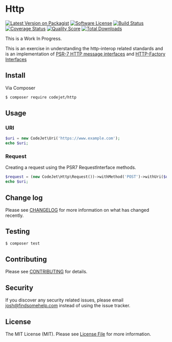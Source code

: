 # Http

[![Latest Version on Packagist][ico-version]][link-packagist]
[![Software License][ico-license]](LICENSE.md)
[![Build Status][ico-travis]][link-travis]
[![Coverage Status][ico-scrutinizer]][link-scrutinizer]
[![Quality Score][ico-code-quality]][link-code-quality]
[![Total Downloads][ico-downloads]][link-downloads]

This is a Work In Progress.

This is an exercise in understanding the http-interop related standards and is an implementation of [PSR-7 HTTP message interfaces](https://github.com/php-fig/fig-standards/blob/master/accepted/PSR-7-http-message.md) and [HTTP-Factory Interfaces](https://github.com/php-fig/fig-standards/blob/master/proposed/http-factory/http-factory.md)

## Install

Via Composer

``` bash
$ composer require codejet/http
```

## Usage

### URI
``` php
$uri = new CodeJet\Uri('https://www.example.com');
echo $uri;
```

### Request
Creating a request using the PSR7 RequestInterface methods.
``` php
$request = (new CodeJet\Http\Request())->withMethod('POST')->withUri($uri);
echo $uri;
```


## Change log

Please see [CHANGELOG](CHANGELOG.md) for more information on what has changed recently.

## Testing

``` bash
$ composer test
```

## Contributing

Please see [CONTRIBUTING](CONTRIBUTING.md) for details.

## Security

If you discover any security related issues, please email josh@findsomehelp.com instead of using the issue tracker.

## License

The MIT License (MIT). Please see [License File](LICENSE.md) for more information.

[ico-version]: https://img.shields.io/packagist/v/codejet/http.svg?style=flat-square
[ico-license]: https://img.shields.io/badge/license-MIT-brightgreen.svg?style=flat-square
[ico-travis]: https://img.shields.io/travis/CodeJetNet/Http/master.svg?style=flat-square
[ico-scrutinizer]: https://img.shields.io/scrutinizer/coverage/g/CodeJetNet/Http.svg?style=flat-square
[ico-code-quality]: https://img.shields.io/scrutinizer/g/CodeJetNet/Http.svg?style=flat-square
[ico-downloads]: https://img.shields.io/packagist/dt/codejet/http.svg?style=flat-square

[link-packagist]: https://packagist.org/packages/codejet/http
[link-travis]: https://travis-ci.org/CodeJetNet/Http
[link-scrutinizer]: https://scrutinizer-ci.com/g/CodeJetNet/Http/code-structure
[link-code-quality]: https://scrutinizer-ci.com/g/CodeJetNet/Http
[link-downloads]: https://packagist.org/packages/codejet/http
